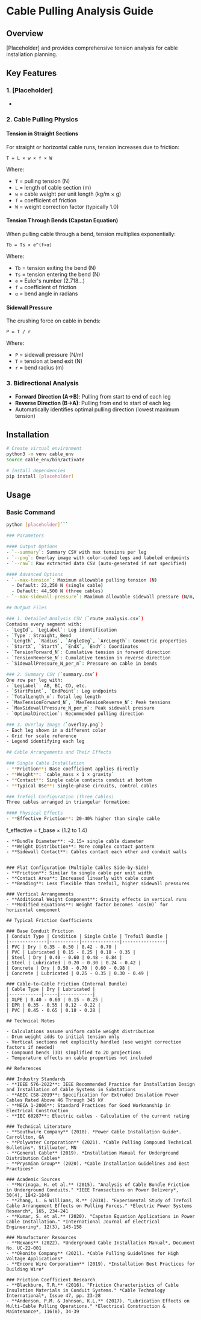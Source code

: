 # Cable Pulling Analysis Guide

## Overview

[Placeholder] and provides comprehensive tension analysis for cable installation planning.

## Key Features

### 1. [Placeholder]
-

### 2. Cable Pulling Physics

#### Tension in Straight Sections
For straight or horizontal cable runs, tension increases due to friction:
```
T = L × w × f × W
```
Where:
- `T` = pulling tension (N)
- `L` = length of cable section (m)
- `w` = cable weight per unit length (kg/m × g)
- `f` = coefficient of friction
- `W` = weight correction factor (typically 1.0)

#### Tension Through Bends (Capstan Equation)
When pulling cable through a bend, tension multiplies exponentially:
```
Tb = Ts × e^(f×α)
```
Where:
- `Tb` = tension exiting the bend (N)
- `Ts` = tension entering the bend (N)
- `e` = Euler's number (2.718...)
- `f` = coefficient of friction
- `α` = bend angle in radians

#### Sidewall Pressure
The crushing force on cable in bends:
```
P = T / r
```
Where:
- `P` = sidewall pressure (N/m)
- `T` = tension at bend exit (N)
- `r` = bend radius (m)

### 3. Bidirectional Analysis
- **Forward Direction (A→B)**: Pulling from start to end of each leg
- **Reverse Direction (B→A)**: Pulling from end to start of each leg
- Automatically identifies optimal pulling direction (lowest maximum tension)

## Installation

```bash
# Create virtual environment
python3 -m venv cable_env
source cable_env/bin/activate

# Install dependencies
pip install [placeholder]
```

## Usage

### Basic Command
```bash
python [placeholder]```

### Parameters

#### Output Options
- `--summary`: Summary CSV with max tensions per leg
- `--png`: Overlay image with color-coded legs and labeled endpoints
- `--raw`: Raw extracted data CSV (auto-generated if not specified)

#### Advanced Options
- `--max-tension`: Maximum allowable pulling tension (N)
  - Default: 22,250 N (single cable)
  - Default: 44,500 N (three cables)
- `--max-sidewall-pressure`: Maximum allowable sidewall pressure (N/m, default: 4,380)

## Output Files

### 1. Detailed Analysis CSV (`route_analysis.csv`)
Contains every segment with:
- `LegId`, `LegLabel`: Leg identification
- `Type`: Straight, Bend
- `Length`, `Radius`, `AngleDeg`, `ArcLength`: Geometric properties
- `StartX`, `StartY`, `EndX`, `EndY`: Coordinates
- `TensionForward_N`: Cumulative tension in forward direction
- `TensionReverse_N`: Cumulative tension in reverse direction
- `SidewallPressure_N_per_m`: Pressure on cable in bends

### 2. Summary CSV (`summary.csv`)
One row per leg with:
- `LegLabel`: AB, BC, CD, etc.
- `StartPoint`, `EndPoint`: Leg endpoints
- `TotalLength_m`: Total leg length
- `MaxTensionForward_N`, `MaxTensionReverse_N`: Peak tensions
- `MaxSidewallPressure_N_per_m`: Peak sidewall pressure
- `OptimalDirection`: Recommended pulling direction

### 3. Overlay Image (`overlay.png`)
- Each leg shown in a different color
- Grid for scale reference
- Legend identifying each leg

## Cable Arrangements and Their Effects

### Single Cable Installation
- **Friction**: Base coefficient applies directly
- **Weight**: `cable_mass × 1 × gravity`
- **Contact**: Single cable contacts conduit at bottom
- **Typical Use**: Single-phase circuits, control cables

### Trefoil Configuration (Three Cables)
Three cables arranged in triangular formation:

#### Physical Effects
- **Effective Friction**: 20-40% higher than single cable
  ```
  f_effective = f_base × (1.2 to 1.4)
  ```
- **Bundle Diameter**: ~2.15× single cable diameter
- **Weight Distribution**: More complex contact pattern
- **Sidewall Contact**: Cables contact each other and conduit walls


### Flat Configuration (Multiple Cables Side-by-Side)
- **Friction**: Similar to single cable per unit width
- **Contact Area**: Increased linearly with cable count
- **Bending**: Less flexible than trefoil, higher sidewall pressures

### Vertical Arrangements
- **Additional Weight Component**: Gravity effects in vertical runs
- **Modified Equations**: Weight factor becomes `cos(θ)` for horizontal component

## Typical Friction Coefficients

### Base Conduit Friction
| Conduit Type | Condition | Single Cable | Trefoil Bundle |
|--------------|-----------|--------------|----------------|
| PVC | Dry | 0.35 - 0.50 | 0.42 - 0.70 |
| PVC | Lubricated | 0.15 - 0.25 | 0.18 - 0.35 |
| Steel | Dry | 0.40 - 0.60 | 0.48 - 0.84 |
| Steel | Lubricated | 0.20 - 0.30 | 0.24 - 0.42 |
| Concrete | Dry | 0.50 - 0.70 | 0.60 - 0.98 |
| Concrete | Lubricated | 0.25 - 0.35 | 0.30 - 0.49 |

### Cable-to-Cable Friction (Internal Bundle)
| Cable Type | Dry | Lubricated |
|------------|-----|------------|
| XLPE | 0.40 - 0.60 | 0.15 - 0.25 |
| EPR | 0.35 - 0.55 | 0.12 - 0.22 |
| PVC | 0.45 - 0.65 | 0.18 - 0.28 |

## Technical Notes

- Calculations assume uniform cable weight distribution
- Drum weight adds to initial tension only
- Vertical sections not explicitly handled (use weight correction factors if needed)
- Compound bends (3D) simplified to 2D projections
- Temperature effects on cable properties not included

## References

### Industry Standards
- **IEEE 576-2022**: IEEE Recommended Practice for Installation Design and Installation of Cable Systems in Substations
- **AEIC CS8-2019**: Specification for Extruded Insulation Power Cables Rated Above 46 Through 345 kV
- **NECA 1-2006**: Standard Practices for Good Workmanship in Electrical Construction
- **IEC 60287**: Electric cables - Calculation of the current rating

### Technical Literature
- **Southwire Company** (2018). *Power Cable Installation Guide*. Carrollton, GA
- **Polywater Corporation** (2021). *Cable Pulling Compound Technical Bulletins*. Stillwater, MN
- **General Cable** (2019). *Installation Manual for Underground Distribution Cables*
- **Prysmian Group** (2020). *Cable Installation Guidelines and Best Practices*

### Academic Sources
- **Morinaga, H. et al.** (2015). "Analysis of Cable Bundle Friction in Underground Conduits." *IEEE Transactions on Power Delivery*, 30(4), 1842-1849
- **Zhang, L. & Williams, R.** (2018). "Experimental Study of Trefoil Cable Arrangement Effects on Pulling Forces." *Electric Power Systems Research*, 165, 234-241
- **Kumar, S. et al.** (2020). "Capstan Equation Applications in Power Cable Installation." *International Journal of Electrical Engineering*, 12(3), 145-158

### Manufacturer Resources
- **Nexans** (2022). *Underground Cable Installation Manual*, Document No. UC-22-001
- **Okonite Company** (2021). *Cable Pulling Guidelines for High Voltage Applications*
- **Encore Wire Corporation** (2019). *Installation Best Practices for Building Wire*

### Friction Coefficient Research
- **Blackburn, T.R.** (2016). "Friction Characteristics of Cable Insulation Materials in Conduit Systems." *Cable Technology International*, Issue 47, pp. 23-28
- **Anderson, P.M. & Johnson, K.L.** (2017). "Lubrication Effects on Multi-Cable Pulling Operations." *Electrical Construction & Maintenance*, 116(8), 34-39
